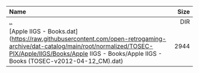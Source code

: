 |Name|Size|
|:---|---:|
|[..](../index.html)|DIR|
|[Apple IIGS - Books.dat](https://raw.githubusercontent.com/open-retrogaming-archive/dat-catalog/main/root/normalized/TOSEC-PIX/Apple/IIGS/Books/Apple IIGS - Books/Apple IIGS - Books (TOSEC-v2012-04-12_CM).dat)|2944|
